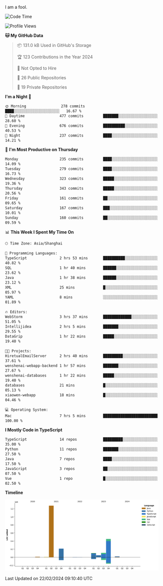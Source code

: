 I am a fool.

<!--START_SECTION:waka-->
![Code Time](http://img.shields.io/badge/Code%20Time-1%2C206%20hrs%2044%20mins-blue)

![Profile Views](http://img.shields.io/badge/Profile%20Views-0-blue)

**🐱 My GitHub Data** 

> 📦 131.0 kB Used in GitHub's Storage 
 > 
> 🏆 123 Contributions in the Year 2024
 > 
> 🚫 Not Opted to Hire
 > 
> 📜 26 Public Repositories 
 > 
> 🔑 19 Private Repositories 
 > 
**I'm a Night 🦉** 

```text
🌞 Morning                278 commits         ████░░░░░░░░░░░░░░░░░░░░░   16.67 % 
🌆 Daytime                477 commits         ███████░░░░░░░░░░░░░░░░░░   28.60 % 
🌃 Evening                676 commits         ██████████░░░░░░░░░░░░░░░   40.53 % 
🌙 Night                  237 commits         ████░░░░░░░░░░░░░░░░░░░░░   14.21 % 
```
📅 **I'm Most Productive on Thursday** 

```text
Monday                   235 commits         ████░░░░░░░░░░░░░░░░░░░░░   14.09 % 
Tuesday                  279 commits         ████░░░░░░░░░░░░░░░░░░░░░   16.73 % 
Wednesday                323 commits         █████░░░░░░░░░░░░░░░░░░░░   19.36 % 
Thursday                 343 commits         █████░░░░░░░░░░░░░░░░░░░░   20.56 % 
Friday                   161 commits         ██░░░░░░░░░░░░░░░░░░░░░░░   09.65 % 
Saturday                 167 commits         ███░░░░░░░░░░░░░░░░░░░░░░   10.01 % 
Sunday                   160 commits         ██░░░░░░░░░░░░░░░░░░░░░░░   09.59 % 
```


📊 **This Week I Spent My Time On** 

```text
🕑︎ Time Zone: Asia/Shanghai

💬 Programming Languages: 
TypeScript               2 hrs 53 mins       ██████████░░░░░░░░░░░░░░░   40.82 % 
SQL                      1 hr 40 mins        ██████░░░░░░░░░░░░░░░░░░░   23.62 % 
Java                     1 hr 38 mins        ██████░░░░░░░░░░░░░░░░░░░   23.12 % 
XML                      25 mins             █░░░░░░░░░░░░░░░░░░░░░░░░   05.97 % 
YAML                     8 mins              ░░░░░░░░░░░░░░░░░░░░░░░░░   01.89 % 

🔥 Editors: 
WebStorm                 3 hrs 37 mins       █████████████░░░░░░░░░░░░   51.05 % 
Intellijidea             2 hrs 5 mins        ███████░░░░░░░░░░░░░░░░░░   29.55 % 
DataGrip                 1 hr 22 mins        █████░░░░░░░░░░░░░░░░░░░░   19.40 % 

🐱‍💻 Projects: 
HiretualEmailServer      2 hrs 40 mins       █████████░░░░░░░░░░░░░░░░   37.61 % 
wenshenai-webapp-backend 1 hr 57 mins        ███████░░░░░░░░░░░░░░░░░░   27.67 % 
wenshenai-databases      1 hr 22 mins        █████░░░░░░░░░░░░░░░░░░░░   19.40 % 
databases                21 mins             █░░░░░░░░░░░░░░░░░░░░░░░░   05.13 % 
xiaowen-webapp           18 mins             █░░░░░░░░░░░░░░░░░░░░░░░░   04.46 % 

💻 Operating System: 
Mac                      7 hrs 5 mins        █████████████████████████   100.00 % 
```

**I Mostly Code in TypeScript** 

```text
TypeScript               14 repos            █████████░░░░░░░░░░░░░░░░   35.00 % 
Python                   11 repos            ███████░░░░░░░░░░░░░░░░░░   27.50 % 
Java                     7 repos             ████░░░░░░░░░░░░░░░░░░░░░   17.50 % 
JavaScript               3 repos             ██░░░░░░░░░░░░░░░░░░░░░░░   07.50 % 
Vue                      1 repo              █░░░░░░░░░░░░░░░░░░░░░░░░   02.50 % 
```



**Timeline**

![Lines of Code chart](https://raw.githubusercontent.com/VeejaLiu/VeejaLiu/master/assets/bar_graph.png)


 Last Updated on 22/02/2024 09:10:40 UTC
<!--END_SECTION:waka-->
